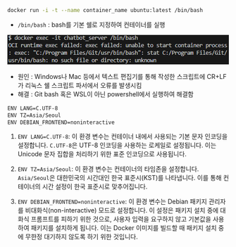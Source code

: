 ```bash
docker run -i -t --name container_name ubuntu:latest /bin/bash
```

- `/bin/bash` : bash를 기본 쉘로 지정하여 컨테이너를 실행

![](Attatched/Pasted%20image%2020240306053848.png)
- 원인 : Windows나 Mac 등에서 텍스트 편집기를 통해 작성한 스크립트에 CR+LF 가 리눅스 쉘 스크립트 파서에서 오류를 발생시킴
- 해결 : Git bash 혹은 WSL이 아닌 powershell에서 실행하여 해결함

```docker
ENV LANG=C.UTF-8
ENV TZ=Asia/Seoul
ENV DEBIAN_FRONTEND=noninteractive
```
1. `ENV LANG=C.UTF-8`: 이 환경 변수는 컨테이너 내에서 사용되는 기본 문자 인코딩을 설정합니다. `C.UTF-8`은 UTF-8 인코딩을 사용하는 로케일로 설정됩니다. 이는 Unicode 문자 집합을 처리하기 위한 표준 인코딩으로 사용됩니다.
    
2. `ENV TZ=Asia/Seoul`: 이 환경 변수는 컨테이너의 타임존을 설정합니다. `Asia/Seoul`은 대한민국의 시간대인 한국 표준시(KST)를 나타냅니다. 이를 통해 컨테이너의 시간 설정이 한국 표준시로 맞추어집니다.
    
3. `ENV DEBIAN_FRONTEND=noninteractive`: 이 환경 변수는 Debian 패키지 관리자를 비대화식(non-interactive) 모드로 설정합니다. 이 설정은 패키지 설치 중에 대화식 프롬프트를 피하기 위한 것으로, 사용자 입력을 요구하지 않고 기본값을 사용하여 패키지를 설치하게 됩니다. 이는 Docker 이미지를 빌드할 때 패키지 설치 중에 무한정 대기하지 않도록 하기 위한 것입니다.